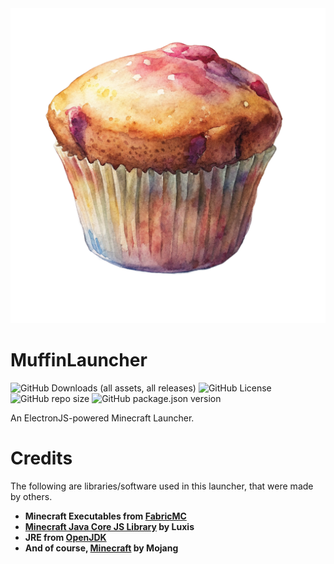 <img src="resources/logo.png">

# MuffinLauncher 
![GitHub Downloads (all assets, all releases)](https://img.shields.io/github/downloads/Cohejh/MuffinLauncher/total?style=for-the-badge) ![GitHub License](https://img.shields.io/github/license/Cohejh/MuffinLauncher?style=for-the-badge) ![GitHub repo size](https://img.shields.io/github/repo-size/Cohejh/MuffinLauncher?style=for-the-badge) ![GitHub package.json version](https://img.shields.io/github/package-json/v/Cohejh/MuffinLauncher?style=for-the-badge)



An ElectronJS-powered Minecraft Launcher.
# Credits
The following are libraries/software used in this launcher, that were made by others.
<b>
- Minecraft Executables from <a href="https://fabricmc.net/">FabricMC</a>
- <a href="https://github.com/luuxis/minecraft-java-core">Minecraft Java Core JS Library</a> by Luxis
- JRE from <a href="https://openjdk.org/">OpenJDK</a>
- And of course, <a href="https://www.minecraft.net/en-us">Minecraft</a> by Mojang
</b>
